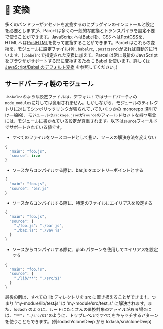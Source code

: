 # 🐠 変換

多くのバンドラーがアセットを変換するのにプラグインのインストールと設定を必要としますが、Parcel は多くの一般的な変換とトランスパイラを設定不要で使うことができます。JavaScript へは[Babel](https://babeljs.io)を、CSS へは[PostCSS](http://postcss.org)を、HTML へは[PostHTML](https://github.com/posthtml/posthtml)を使って変換することができます。Parcel はこれらの変換を、モジュールに設定ファイル\(例:`.babelrc`, `.postcssrc`\)があれば自動的に行います。\(`.babelrc`で指定された変換に加えて、Parcel は常に最新の JavaScript をブラウザがサポートする形に変換するために Babel を使います。詳しくは [JavaScript/Babel のデフォルト変換](https://github.com/amymariaparker2401/website/tree/574adba7f88c1181c822d553056158f78247bbe7/src/i18n/ja/docs/javascript.html#default-babel-transforms) を参照してください。\)

## サードパーティ製のモジュール

`.babelrc`のような設定ファイルは、デフォルトではサードパーティの`node_modules`に対しては適用されません。しかしながら、モジュールのディレクトリに対してシンボリックリンクが張られていて\(いくつかの monorepo 規則では一般的\)、モジュールの`package.json`が`source`のフィールドセットを持つ場合には、モジュールに書かれている設定が尊重されます。以下は`source`フィールドでサポートされている値です。

* すべてのファイルをソースコードとして扱い、ソースの解決方法を変えない

```javascript
{
  "main": "foo.js",
  "source": true
}
```

* ソースからコンパイルする際に、bar.js をエントリーポイントとする

```javascript
{
  "main": "foo.js",
  "source": "bar.js"
}
```

* ソースからコンパイルする際に、特定のファイルにエイリアスを設定する

```javascript
{
  "main": "foo.js",
  "source": {
    "./foo.js": "./bar.js",
    "./baz.js": "./yay.js"
  }
}
```

* ソースからコンパイルする際に、glob パターンを使用してエイリアスを設定する

```javascript
{
  "main": "foo.js",
  "source": {
    "./lib/**": "./src/$1"
  }
}
```

最後の例は、すべての lib ディレクトリを src に置き換えることができます、つまり 'my-module/lib/test.js' は 'my-module/src/test.js' に解決されます。また、lodash のように、ルートにたくさんの置換対象のファイルがある場合には、`"**": "./src/$1"`のように、トップレベルですべてをキャッチするパターンを使うこともできます。\(例:lodash/cloneDeep から lodash/src/cloneDeep\)


